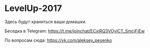 # LevelUp-2017

Здесь будут храниться ваши домашки.

Беседка в Telegram: https://t.me/joinchat/ECxiRQ3VOylCT_SmcjFiEw

По вопросам сюда: https://vk.com/aleksey_pesenko
